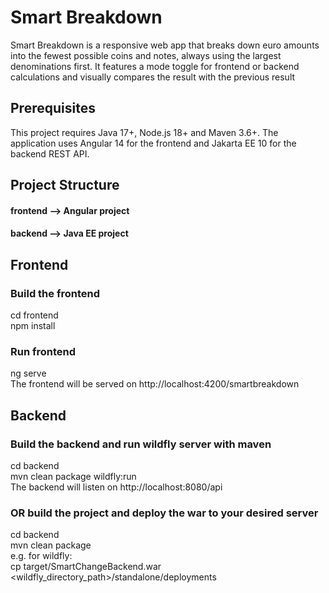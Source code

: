 # Smart Breakdown
Smart Breakdown is a responsive web app that breaks down euro amounts into the fewest possible coins and notes, always using the largest denominations first. It features a mode toggle for frontend or backend calculations and visually compares the result with the previous result

## Prerequisites
This project requires Java 17+, Node.js 18+ and Maven 3.6+. The application uses Angular 14 for the frontend and Jakarta EE 10 for the backend REST API.

## Project Structure
#### frontend --> Angular project
#### backend --> Java EE project

## Frontend
### Build the frontend
cd frontend  
npm install

### Run frontend
ng serve  
The frontend will be served on http://localhost:4200/smartbreakdown

## Backend
### Build the backend and run wildfly server with maven
cd backend  
mvn clean package wildfly:run  
The backend will listen on http://localhost:8080/api

### OR build the project and deploy the war to your desired server
cd backend  
mvn clean package  
e.g. for wildfly:  
cp target/SmartChangeBackend.war <wildfly_directory_path>/standalone/deployments